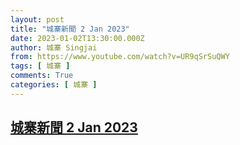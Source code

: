 ```yaml
---
layout: post
title: "城寨新聞 2 Jan 2023"
date: 2023-01-02T13:30:00.000Z
author: 城寨 Singjai
from: https://www.youtube.com/watch?v=UR9qSrSuQWY
tags: [ 城寨 ]
comments: True
categories: [ 城寨 ]
---
```

<!--1672666200000-->
[城寨新聞 2 Jan 2023](https://www.youtube.com/watch?v=UR9qSrSuQWY)
------

<div>

</div>
